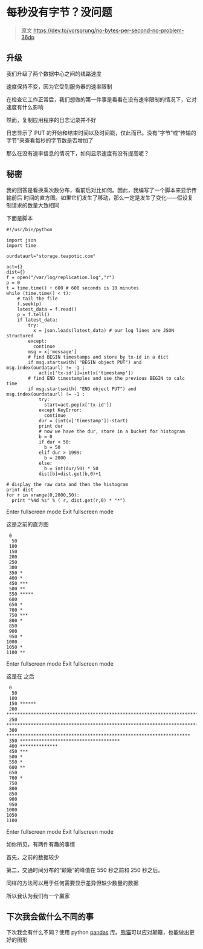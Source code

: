 # 每秒没有字节？没问题

> 原文 https://dev.to/vorsprung/no-bytes-per-second-no-problem-36dp

## 升级

我们升级了两个数据中心之间的线路速度

速度保持不变，因为它受到服务器的速率限制

在检查它工作正常后，我们想做的第一件事是看看在没有速率限制的情况下，它对速度有什么影响

然而，复制应用程序的日志记录并不好

日志显示了 PUT 的开始和结束时间以及时间戳，仅此而已。没有“字节”或“传输的字节”来查看每秒的字节数是否增加了

那么在没有速率信息的情况下，如何显示速度有没有提高呢？

## 秘密

我的回答是看换乘次数分布，看前后对比如何。因此，我编写了一个脚本来显示传输前后
时间的直方图。如果它们发生了移动，那么一定是发生了变化——假设复制请求的数量大致相同

下面是脚本

```
#!/usr/bin/python

import json
import time

ourdataurl="storage.teapotic.com"

act={}
dist={}
f = open("/var/log/replication.log","r")
p = 0
t = time.time() + 600 # 600 seconds is 10 minutes
while (time.time() < t):
    # tail the file
    f.seek(p)
    latest_data = f.read()
    p = f.tell()
    if latest_data:
        try:
          x = json.loads(latest_data) # our log lines are JSON structured
        except:
          continue
        msg = x['message']
        # find BEGIN timestamps and store by tx-id in a dict
        if msg.startswith( "BEGIN object PUT") and  msg.index(ourdataurl) != -1 :
            act[x['tx-id']]=int(x['timestamp'])
        # find END timestamples and use the previous BEGIN to calc time
        if msg.startswith( "END object PUT") and  msg.index(ourdataurl) != -1 :
            try:
              start=act.pop(x['tx-id'])
            except KeyError:
              continue
            dur = (int(x['timestamp'])-start)
            print dur
            # now we have the dur, store in a bucket for histogram
            b = 0
            if dur < 50:
              b = 50
            elif dur > 1999:
              b = 2000
            else:
              b = int(dur/50) * 50
            dist[b]=dist.get(b,0)+1

# display the raw data and then the histogram
print dist
for r in xrange(0,2000,50):
  print "%4d %s" % ( r, dist.get(r,0) * "*") 
```

Enter fullscreen mode Exit fullscreen mode

这是之前的直方图

```
 0
  50
 100
 150
 200
 250
 300
 350 *
 400 *
 450 ***
 500 **
 550 *****
 600
 650 *
 700 *
 750 ***
 800 *
 850
 900
 950 *
1000
1050 *
1100 ** 
```

Enter fullscreen mode Exit fullscreen mode

这是在
之后

```
 0
  50
 100
 150 ******
 200 *******************************************************************************************
 250 ***********************************************************************************************************************************************
 300 ********************************************************************
 350 *************************************
 400 **************
 450 ***
 500 *
 550 *
 600 **
 650
 700 *
 750
 800
 850
 900
 950
1000
1050
1100 
```

Enter fullscreen mode Exit fullscreen mode

如你所见，有两件有趣的事情

首先，之前的数据较少

第二，交通时间分布的“颠簸”的峰值在 550 秒之前和 250 秒之后。

同样的方法可以用于任何需要显示差异但缺少数量的数据

所以我认为我们有一个赢家

## 下次我会做什么不同的事

下次我会有什么不同？使用 python [pandas](https://pandas.pydata.org/pandas-docs/stable/getting_started/10min.html) 库。[熊猫](https://pandas.pydata.org/pandas-docs/stable/getting_started/10min.html)可以应对颠簸，也能做出更好的图形